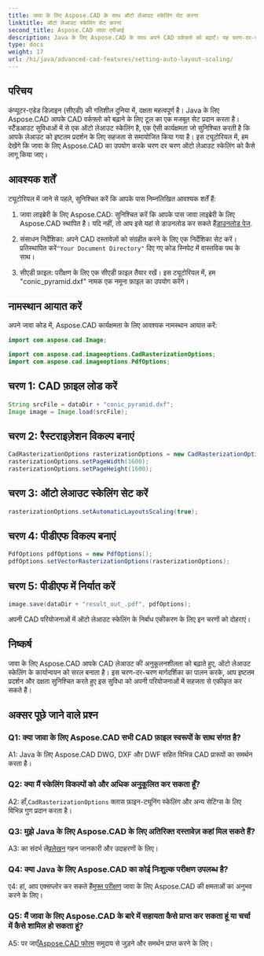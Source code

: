 ```yaml
---
title: जावा के लिए Aspose.CAD के साथ ऑटो लेआउट स्केलिंग सेट करना
linktitle: ऑटो लेआउट स्केलिंग सेट करना
second_title: Aspose.CAD जावा एपीआई
description: Java के लिए Aspose.CAD के साथ अपने CAD वर्कफ़्लो को बढ़ाएँ। यह चरण-दर-चरण मार्गदर्शिका इष्टतम प्रदर्शन और दक्षता सुनिश्चित करते हुए ऑटो लेआउट स्केलिंग का परिचय देती है। लाइब्रेरी डाउनलोड करें, ट्यूटोरियल का अनुसरण करें, और अपनी CAD परियोजनाओं में क्रांति लाएँ।
type: docs
weight: 17
url: /hi/java/advanced-cad-features/setting-auto-layout-scaling/
---
```

## परिचय

कंप्यूटर-एडेड डिज़ाइन (सीएडी) की गतिशील दुनिया में, दक्षता महत्वपूर्ण है। Java के लिए Aspose.CAD आपके CAD वर्कफ़्लो को बढ़ाने के लिए टूल का एक मजबूत सेट प्रदान करता है। स्टैंडआउट सुविधाओं में से एक ऑटो लेआउट स्केलिंग है, एक ऐसी कार्यक्षमता जो सुनिश्चित करती है कि आपके लेआउट को इष्टतम प्रदर्शन के लिए सहजता से समायोजित किया गया है। इस ट्यूटोरियल में, हम देखेंगे कि जावा के लिए Aspose.CAD का उपयोग करके चरण दर चरण ऑटो लेआउट स्केलिंग को कैसे लागू किया जाए।

## आवश्यक शर्तें

ट्यूटोरियल में जाने से पहले, सुनिश्चित करें कि आपके पास निम्नलिखित आवश्यक शर्तें हैं:

1.  जावा लाइब्रेरी के लिए Aspose.CAD: सुनिश्चित करें कि आपके पास जावा लाइब्रेरी के लिए Aspose.CAD स्थापित है। यदि नहीं, तो आप इसे यहां से डाउनलोड कर सकते हैं[डाउनलोड पेज](https://releases.aspose.com/cad/java/).

2.  संसाधन निर्देशिका: अपने CAD दस्तावेज़ों को संग्रहीत करने के लिए एक निर्देशिका सेट करें। प्रतिस्थापित करें`"Your Document Directory"` दिए गए कोड स्निपेट में वास्तविक पथ के साथ।

3. सीएडी फ़ाइल: परीक्षण के लिए एक सीएडी फ़ाइल तैयार रखें। इस ट्यूटोरियल में, हम "conic_pyramid.dxf" नामक एक नमूना फ़ाइल का उपयोग करेंगे।

## नामस्थान आयात करें

अपने जावा कोड में, Aspose.CAD कार्यक्षमता के लिए आवश्यक नामस्थान आयात करें:

```java
import com.aspose.cad.Image;

import com.aspose.cad.imageoptions.CadRasterizationOptions;
import com.aspose.cad.imageoptions.PdfOptions;
```

## चरण 1: CAD फ़ाइल लोड करें

```java
String srcFile = dataDir + "conic_pyramid.dxf";
Image image = Image.load(srcFile);
```

## चरण 2: रैस्टराइज़ेशन विकल्प बनाएं

```java
CadRasterizationOptions rasterizationOptions = new CadRasterizationOptions();
rasterizationOptions.setPageWidth(1600);
rasterizationOptions.setPageHeight(1600);
```

## चरण 3: ऑटो लेआउट स्केलिंग सेट करें

```java
rasterizationOptions.setAutomaticLayoutsScaling(true);
```

## चरण 4: पीडीएफ विकल्प बनाएं

```java
PdfOptions pdfOptions = new PdfOptions();
pdfOptions.setVectorRasterizationOptions(rasterizationOptions);
```

## चरण 5: पीडीएफ में निर्यात करें

```java
image.save(dataDir + "result_out_.pdf", pdfOptions);
```

अपनी CAD परियोजनाओं में ऑटो लेआउट स्केलिंग के निर्बाध एकीकरण के लिए इन चरणों को दोहराएं।

## निष्कर्ष

जावा के लिए Aspose.CAD आपके CAD लेआउट की अनुकूलनशीलता को बढ़ाते हुए, ऑटो लेआउट स्केलिंग के कार्यान्वयन को सरल बनाता है। इस चरण-दर-चरण मार्गदर्शिका का पालन करके, आप इष्टतम प्रदर्शन और दक्षता सुनिश्चित करते हुए इस सुविधा को अपनी परियोजनाओं में सहजता से एकीकृत कर सकते हैं।

## अक्सर पूछे जाने वाले प्रश्न

### Q1: क्या जावा के लिए Aspose.CAD सभी CAD फ़ाइल स्वरूपों के साथ संगत है?

A1: Java के लिए Aspose.CAD DWG, DXF और DWF सहित विभिन्न CAD प्रारूपों का समर्थन करता है।

### Q2: क्या मैं स्केलिंग विकल्पों को और अधिक अनुकूलित कर सकता हूँ?

 A2: हाँ,`CadRasterizationOptions` क्लास फ़ाइन-ट्यूनिंग स्केलिंग और अन्य सेटिंग्स के लिए विभिन्न गुण प्रदान करता है।

### Q3: मुझे Java के लिए Aspose.CAD के लिए अतिरिक्त दस्तावेज़ कहां मिल सकते हैं?

 A3: का संदर्भ लें[प्रलेखन](https://reference.aspose.com/cad/java/) गहन जानकारी और उदाहरणों के लिए।

### Q4: क्या Java के लिए Aspose.CAD का कोई निःशुल्क परीक्षण उपलब्ध है?

 ए4: हां, आप एक्सप्लोर कर सकते हैं[मुफ्त परीक्षण](https://releases.aspose.com/) जावा के लिए Aspose.CAD की क्षमताओं का अनुभव करने के लिए।

### Q5: मैं जावा के लिए Aspose.CAD के बारे में सहायता कैसे प्राप्त कर सकता हूं या चर्चा में कैसे शामिल हो सकता हूं?

A5: पर जाएँ[Aspose.CAD फोरम](https://forum.aspose.com/c/cad/19) समुदाय से जुड़ने और समर्थन प्राप्त करने के लिए।
